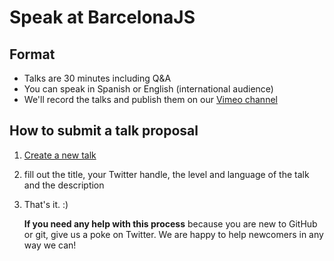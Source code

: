 # Speak at BarcelonaJS
## Format

- Talks are 30 minutes including Q&A
- You can speak in Spanish or English (international audience)
- We'll record the talks and publish them on our [Vimeo channel](https://vimeo.com/barcelonajs)

## How to submit a talk proposal

1. [Create a new talk](https://github.com/BarcelonaJS/speakers/issues/new?title=Title%20Your%20Awesome%20Talk&body=---%0Alevel:%20beginner%20%7C%20advanced%20%7C%20expert%0Alanguage:%20en%20%7C%20es%0Atwitter:%20YourTwitterHandle%0Atags:%0A%20%20-%20hello%0A%20%20-%20node%0A---%0A%0AYour%20awesome%20talk%20description)
2. fill out the title, your Twitter handle, the level and language of the talk and the description
3. That's it. :)

    **If you need any help with this process** because you are new to GitHub or git, give us a poke on Twitter. We are happy to help newcomers in any way we can!
